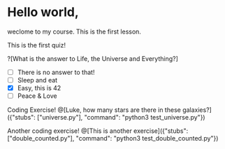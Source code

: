 # Hello world,

weclome to my course. This is the first lesson.

This is the first quiz!

?[What is the answer to Life, the Universe and Everything?]
-[ ] There is no answer to that!
-[ ] Sleep and eat
-[x] Easy, this is 42
-[ ] Peace & Love

Coding Exercise!
@[Luke, how many stars are there in these galaxies?]({"stubs": ["universe.py"],
"command": "python3 test_universe.py"})

Another coding exercise!
@[This is another exercise]({"stubs": ["double_counted.py"],
"command": "python3 test_double_counted.py"})
